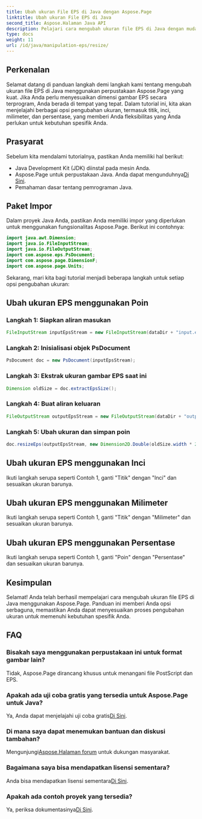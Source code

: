 ```yaml
---
title: Ubah ukuran File EPS di Java dengan Aspose.Page
linktitle: Ubah ukuran File EPS di Java
second_title: Aspose.Halaman Java API
description: Pelajari cara mengubah ukuran file EPS di Java dengan mudah dengan Aspose.Page untuk Java. Ikuti panduan komprehensif kami untuk petunjuk langkah demi langkah.
type: docs
weight: 11
url: /id/java/manipulation-eps/resize/
---
```

## Perkenalan
Selamat datang di panduan langkah demi langkah kami tentang mengubah ukuran file EPS di Java menggunakan perpustakaan Aspose.Page yang kuat. Jika Anda perlu menyesuaikan dimensi gambar EPS secara terprogram, Anda berada di tempat yang tepat. Dalam tutorial ini, kita akan menjelajahi berbagai opsi pengubahan ukuran, termasuk titik, inci, milimeter, dan persentase, yang memberi Anda fleksibilitas yang Anda perlukan untuk kebutuhan spesifik Anda.
## Prasyarat
Sebelum kita mendalami tutorialnya, pastikan Anda memiliki hal berikut:
- Java Development Kit (JDK) diinstal pada mesin Anda.
-  Aspose.Page untuk perpustakaan Java. Anda dapat mengunduhnya[Di Sini](https://releases.aspose.com/page/java/).
- Pemahaman dasar tentang pemrograman Java.
## Paket Impor
Dalam proyek Java Anda, pastikan Anda memiliki impor yang diperlukan untuk menggunakan fungsionalitas Aspose.Page. Berikut ini contohnya:
```java
import java.awt.Dimension;
import java.io.FileInputStream;
import java.io.FileOutputStream;
import com.aspose.eps.PsDocument;
import com.aspose.page.DimensionF;
import com.aspose.page.Units;

```
Sekarang, mari kita bagi tutorial menjadi beberapa langkah untuk setiap opsi pengubahan ukuran:
## Ubah ukuran EPS menggunakan Poin
### Langkah 1: Siapkan aliran masukan
```java
FileInputStream inputEpsStream = new FileInputStream(dataDir + "input.eps");
```
### Langkah 2: Inisialisasi objek PsDocument
```java
PsDocument doc = new PsDocument(inputEpsStream);
```
### Langkah 3: Ekstrak ukuran gambar EPS saat ini
```java
Dimension oldSize = doc.extractEpsSize();
```
### Langkah 4: Buat aliran keluaran
```java
FileOutputStream outputEpsStream = new FileOutputStream(dataDir + "output_resize_points.eps");
```
### Langkah 5: Ubah ukuran dan simpan poin
```java
doc.resizeEps(outputEpsStream, new Dimension2D.Double(oldSize.width * 2, oldSize.height * 2), Units.Points);
```
## Ubah ukuran EPS menggunakan Inci
Ikuti langkah serupa seperti Contoh 1, ganti "Titik" dengan "Inci" dan sesuaikan ukuran barunya.
## Ubah ukuran EPS menggunakan Milimeter
Ikuti langkah serupa seperti Contoh 1, ganti "Titik" dengan "Milimeter" dan sesuaikan ukuran barunya.
## Ubah ukuran EPS menggunakan Persentase
Ikuti langkah serupa seperti Contoh 1, ganti "Poin" dengan "Persentase" dan sesuaikan ukuran barunya.
## Kesimpulan
Selamat! Anda telah berhasil mempelajari cara mengubah ukuran file EPS di Java menggunakan Aspose.Page. Panduan ini memberi Anda opsi serbaguna, memastikan Anda dapat menyesuaikan proses pengubahan ukuran untuk memenuhi kebutuhan spesifik Anda.

## FAQ
### Bisakah saya menggunakan perpustakaan ini untuk format gambar lain?
Tidak, Aspose.Page dirancang khusus untuk menangani file PostScript dan EPS.
### Apakah ada uji coba gratis yang tersedia untuk Aspose.Page untuk Java?
Ya, Anda dapat menjelajahi uji coba gratis[Di Sini](https://releases.aspose.com/).
### Di mana saya dapat menemukan bantuan dan diskusi tambahan?
 Mengunjungi[Aspose.Halaman forum](https://forum.aspose.com/c/page/39) untuk dukungan masyarakat.
### Bagaimana saya bisa mendapatkan lisensi sementara?
 Anda bisa mendapatkan lisensi sementara[Di Sini](https://purchase.aspose.com/temporary-license/).
### Apakah ada contoh proyek yang tersedia?
 Ya, periksa dokumentasinya[Di Sini](https://reference.aspose.com/page/java/).